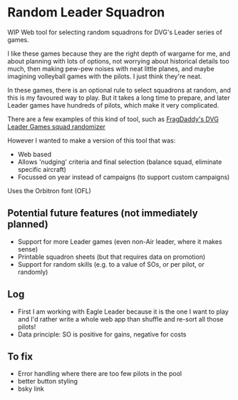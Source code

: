 # Random Leader Squadron
WIP Web tool for selecting random squadrons for DVG's Leader series of games.

I like these games because they are the right depth of wargame for me, and about planning with lots of options, not worrying about historical details too much, then making pew-pew noises with neat little planes, and maybe imagining volleyball games with the pilots. I just think they're neat.

In these games, there is an optional rule to select squadrons at random, and this is my favoured way to play. But it takes a long time to prepare, and later Leader games have hundreds of pilots, which make it very complicated. 

There are a few examples of this kind of tool, such as [FragDaddy's DVG Leader Games squad randomizer](https://boardgamegeek.com/filepage/226394/dvg-leader-games-squad-randomizer)

However I wanted to make a version of this tool that was:
- Web based
- Allows 'nudging' criteria and final selection (balance squad, eliminate specific aircraft)
- Focussed on year instead of campaigns (to support custom campaigns)

Uses the Orbitron font (OFL)

## Potential future features (not immediately planned)
- Support for more Leader games (even non-Air leader, where it makes sense)
- Printable squadron sheets (but that requires data on promotion)
- Support for random skills (e.g. to a value of SOs, or per pilot, or randomly)

## Log

- First I am working with Eagle Leader because it is the one I want to play and I'd rather write a whole web app than shuffle and re-sort all those pilots!
- Data principle: SO is positive for gains, negative for costs


## To fix
- Error handling where there are too few pilots in the pool
- better button styling
- bsky link